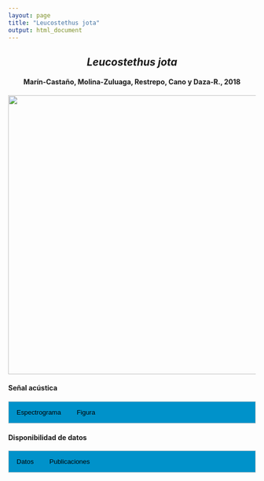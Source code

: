```yaml
---
layout: page
title: "Leucostethus jota"
output: html_document
---
```


<style>
/* Simplified CSS for tabs */
.tab {
  overflow: hidden;
  border: 1px solid #ccc;
  background-color: #0092ca;
}
.tab button {
  background-color: inherit;
  float: left;
  border: none;
  cursor: pointer;
  padding: 14px 16px;
  transition: background-color 0.3s;
}
.tab button:hover {
  background-color: #ddd;
}
.tab button.active {
  background-color: #ccc;
}
.tabcontent {
  display: none;
  padding: 6px 12px;
  border: 1px solid #ccc;
  border-top: none;
}
.audio-container {
  margin-bottom: 10px;
}
body h1 {
  display: none;
}
</style>

<script>
function openTab(evt, tabName) {
  document.querySelectorAll('.tabcontent').forEach(tab => tab.style.display = "none");
  document.querySelectorAll('.tablinks').forEach(link => link.classList.remove('active'));
  document.getElementById(tabName).style.display = "block";
  evt.currentTarget.classList.add('active');
}
</script>

<!-- Species presentation -->
<div style="text-align: center;">
  <h2><i>Leucostethus jota</i></h2>
  <h4>Marín-Castaño, Molina-Zuluaga, Restrepo, Cano y Daza-R., 2018</h4>
  <img src="{{ site.baseurl }}/images/especie_Leucostethus_jota.png" style="width:15cm;">
</div>

#### Señal acústica

<!-- Tabs section -->
<div class="tab">
  <button class="tablinks" onclick="openTab(event, 'Espectro')">Espectrograma</button>
  <button class="tablinks" onclick="openTab(event, 'fig')">Figura</button>
</div>

<!-- Seccion Espectrograma -->
<div id="Espectro" class="tabcontent" style="text-align: center;">
  <video width="100%" height="auto" controls>
    <source src="{{ site.baseurl }}/Espectrograms/dyna_Leucostethus_jota.mp4" type="video/mp4">
    Tu navegador no soporta el elemento de video.
  </video>
</div>

<!-- Seccion Figura -->
<div id="fig" class="tabcontent" style="text-align: center;">
  <img src="{{ site.baseurl }}/images/spec_Leucostethus_jota.png" style="width:15cm;">
</div>

#### Disponibilidad de datos

<!-- Tabs section -->
<div class="tab">
  <button class="tablinks" onclick="openTab(event, 'dat')">Datos</button>
  <button class="tablinks" onclick="openTab(event, 'pubs')">Publicaciones</button>
</div>

<!-- Seccion Datos -->
<div id="dat" class="tabcontent">

  <p><strong>Disponibles en iNaturalist</strong></p>
  <p><a href="https://www.inaturalist.org/observations?place_id=7196&sounds&taxon_id=787624" target="_blank">Leucostethus jota</a></p>

</div>

<!-- Seccion Publicaciones -->
<div id="pubs" class="tabcontent">

  <p><strong>Marín, M.C., Molina-Zuluaga, C., Restrepo, A., Cano, E., Daza, J.M. </strong>2018. A new species of <i>Leucostethus</i> (Anura: Dendrobatidae) from the eastern versant of the Central Cordillera of Colombia and the phylogenetic status of <i>Colostethus fraterdanieli</i>. <i>Zootaxa</i> 4461: 359–379. 
  <a href="https://doi.org/10.11646/zootaxa.4464.3.3" target="_blank">10.11646/zootaxa.4461.3.3</a></p>

</div>
